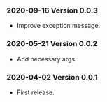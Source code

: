 ### 2020-09-16 Version 0.0.3
* Improve exception message.

### 2020-05-21 Version 0.0.2
* Add necessary args

### 2020-04-02 Version 0.0.1
* First release.